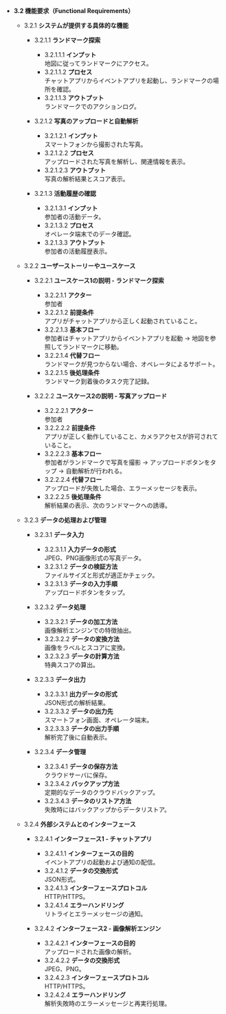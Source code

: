 - **3.2 機能要求（Functional Requirements）**
  - 3.2.1 **システムが提供する具体的な機能**
    - 3.2.1.1 **ランドマーク探索**
      - 3.2.1.1.1 **インプット**  
          地図に従ってランドマークにアクセス。
      - 3.2.1.1.2 **プロセス**  
          チャットアプリからイベントアプリを起動し、ランドマークの場所を確認。
      - 3.2.1.1.3 **アウトプット**  
          ランドマークでのアクションログ。

    - 3.2.1.2 **写真のアップロードと自動解析**
      - 3.2.1.2.1 **インプット**  
          スマートフォンから撮影された写真。
      - 3.2.1.2.2 **プロセス**  
          アップロードされた写真を解析し、関連情報を表示。
      - 3.2.1.2.3 **アウトプット**  
          写真の解析結果とスコア表示。

    - 3.2.1.3 **活動履歴の確認**
      - 3.2.1.3.1 **インプット**  
          参加者の活動データ。
      - 3.2.1.3.2 **プロセス**  
          オペレータ端末でのデータ確認。
      - 3.2.1.3.3 **アウトプット**  
          参加者の活動履歴表示。

  - 3.2.2 **ユーザーストーリーやユースケース**
    - 3.2.2.1 **ユースケース1の説明 - ランドマーク探索**
      - 3.2.2.1.1 **アクター**  
          参加者
      - 3.2.2.1.2 **前提条件**  
          アプリがチャットアプリから正しく起動されていること。
      - 3.2.2.1.3 **基本フロー**  
          参加者はチャットアプリからイベントアプリを起動 → 地図を参照してランドマークに移動。
      - 3.2.2.1.4 **代替フロー**  
          ランドマークが見つからない場合、オペレータによるサポート。
      - 3.2.2.1.5 **後処理条件**  
          ランドマーク到着後のタスク完了記録。

    - 3.2.2.2 **ユースケース2の説明 - 写真アップロード**
      - 3.2.2.2.1 **アクター**  
          参加者
      - 3.2.2.2.2 **前提条件**  
          アプリが正しく動作していること、カメラアクセスが許可されていること。
      - 3.2.2.2.3 **基本フロー**  
          参加者がランドマークで写真を撮影 → アップロードボタンをタップ → 自動解析が行われる。
      - 3.2.2.2.4 **代替フロー**  
          アップロードが失敗した場合、エラーメッセージを表示。
      - 3.2.2.2.5 **後処理条件**  
          解析結果の表示、次のランドマークへの誘導。

  - 3.2.3 **データの処理および管理**
    - 3.2.3.1 **データ入力**
      - 3.2.3.1.1 **入力データの形式**  
          JPEG、PNG画像形式の写真データ。
      - 3.2.3.1.2 **データの検証方法**  
          ファイルサイズと形式が適正かチェック。
      - 3.2.3.1.3 **データの入力手順**  
          アップロードボタンをタップ。

    - 3.2.3.2 **データ処理**
      - 3.2.3.2.1 **データの加工方法**  
          画像解析エンジンでの特徴抽出。
      - 3.2.3.2.2 **データの変換方法**  
          画像をラベルとスコアに変換。
      - 3.2.3.2.3 **データの計算方法**  
          特典スコアの算出。

    - 3.2.3.3 **データ出力**
      - 3.2.3.3.1 **出力データの形式**  
          JSON形式の解析結果。
      - 3.2.3.3.2 **データの出力先**  
          スマートフォン画面、オペレータ端末。
      - 3.2.3.3.3 **データの出力手順**  
          解析完了後に自動表示。

    - 3.2.3.4 **データ管理**
      - 3.2.3.4.1 **データの保存方法**  
          クラウドサーバに保存。
      - 3.2.3.4.2 **バックアップ方法**  
          定期的なデータのクラウドバックアップ。
      - 3.2.3.4.3 **データのリストア方法**  
          失敗時にはバックアップからデータリストア。

  - 3.2.4 **外部システムとのインターフェース**
    - 3.2.4.1 **インターフェース1 - チャットアプリ**
      - 3.2.4.1.1 **インターフェースの目的**  
          イベントアプリの起動および通知の配信。
      - 3.2.4.1.2 **データの交換形式**  
          JSON形式。
      - 3.2.4.1.3 **インターフェースプロトコル**  
          HTTP/HTTPS。
      - 3.2.4.1.4 **エラーハンドリング**  
          リトライとエラーメッセージの通知。

    - 3.2.4.2 **インターフェース2 - 画像解析エンジン**
      - 3.2.4.2.1 **インターフェースの目的**  
          アップロードされた画像の解析。
      - 3.2.4.2.2 **データの交換形式**  
          JPEG、PNG。
      - 3.2.4.2.3 **インターフェースプロトコル**  
          HTTP/HTTPS。
      - 3.2.4.2.4 **エラーハンドリング**  
          解析失敗時のエラーメッセージと再実行処理。